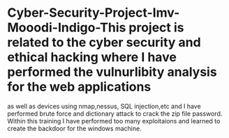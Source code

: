 # Cyber-Security-Project-Imv-Mooodi-Indigo-This project is related to the cyber security and ethical hacking where I have performed the vulnurlibity analysis for the web applications
as well as devices using nmap,nessus, SQL injection,etc and I have performed brute force and dictionary attack to crack the zip file password.
Within this training I have performed too many exploitaions and learned to create the backdoor for the windows machine.
